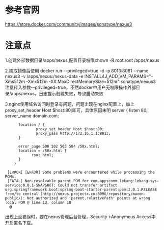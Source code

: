 # 参考官网
https://store.docker.com/community/images/sonatype/nexus3
# 注意点
1.创建外部数据目录/apps/nexus,配置目录权限chown -R root:root /apps/nexus

2.摘取镜像后使用
docker run --privileged=true -d -p 8013:8081 --name nexus3 -v /apps/nexus:/nexus-data -e INSTALL4J_ADD_VM_PARAMS="-Xms512m -Xmx512m -XX:MaxDirectMemorySize=512m" sonatype/nexus3 
注意传入参数--privileged=true，不然docker中用户无权限操作外部目录/apps/nexus，日志提示创建失败，导致启动失败

3.nginx使用域名访问时登录有问题，问题出现在nginx配置上，加上proxy_set_header Host $host:80;即可，具体原因未明
  server {
          listen 80;
          server_name domain.com;

          location / {
                  proxy_set_header Host $host:80;
                  proxy_pass http://172.16.1.1:8013;
          }

          error_page 500 502 503 504 /50x.html;
          location = /50x.html {
                root html;
          }
        }
```
 [ERROR] [ERROR] Some problems were encountered while processing the POMs:
 [FATAL] Non-resolvable parent POM for com.appscomm.lekang:lekang-sys-service:0.0.1-SNAPSHOT: Could not transfer artifact org.springframework.boot:spring-boot-starter-parent:pom:2.0.1.RELEASE from/to central (http://nexus.projectx.cn:8090/repository/maven-public/): Not authorized and 'parent.relativePath' points at wrong local POM @ line 13, column 10
  @ 
```
出现上面错误时，要在nexus管理后台管理，Security->Anonymous Access中开启匿名下载。
  
